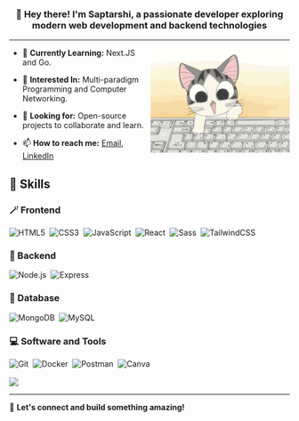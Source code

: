 <h3 align="center">
👋 Hey there! I'm <strong>Saptarshi</strong>, a passionate developer exploring modern web development and backend technologies
</h3>

---

<img align="right" alt="GIF" src="./assets/cat.gif" width="250px"/>

- 🔭 **Currently Learning:** Next.JS and Go.

- 🌱 **Interested In:** Multi-paradigm Programming and Computer Networking.

- 👯 **Looking for:** Open-source projects to collaborate and learn.

- 📫 **How to reach me:** [Email](https://github.com/saptarshimula3), [LinkedIn](https://www.linkedin.com/in/toya-aoi)

## 🔧 Skills

### 🪄 Frontend
  
![HTML5](https://img.shields.io/badge/-HTML5-E34F26?style=for-the-badge&logo=html5&logoColor=white)&nbsp;
![CSS3](https://img.shields.io/badge/-CSS3-1572B6?style=for-the-badge&logo=css3)&nbsp;
![JavaScript](https://img.shields.io/badge/Javascript-F7DF1E.svg?style=for-the-badge&logo=javascript&logoColor=black)&nbsp;
![React](https://img.shields.io/badge/-React-%23404d59?style=for-the-badge&logo=react)&nbsp;
![Sass](https://img.shields.io/badge/-Sass-CC6699?style=for-the-badge&logo=sass&logoColor=white)&nbsp;
![TailwindCSS](https://img.shields.io/badge/-Tailwind_CSS-38B2AC?style=for-the-badge&logo=tailwind-css&logoColor=white)&nbsp;

### 🧩 Backend

![Node.js](https://img.shields.io/badge/node.js-339933.svg?style=for-the-badge&logo=nodedotjs&logoColor=white)&nbsp;
![Express](https://img.shields.io/badge/express-000000.svg?style=for-the-badge&logo=express&logoColor=white)&nbsp;

### 💽 Database

![MongoDB](https://img.shields.io/badge/-MongoDB-47A248?style=for-the-badge&logo=mongodb&logoColor=white)&nbsp;
![MySQL](https://img.shields.io/badge/-MySQL-00000F?style=for-the-badge&logo=mysql)&nbsp;

### 💻 Software and Tools

![Git](https://img.shields.io/badge/-Git-F05032?style=for-the-badge&logo=git&logoColor=white)&nbsp;
![Docker](https://img.shields.io/badge/-Docker-2496ED?style=for-the-badge&logo=docker&logoColor=white)&nbsp;
![Postman](https://img.shields.io/badge/-Postman-FF6C37?style=for-the-badge&logo=postman&logoColor=white)&nbsp;
![Canva](https://img.shields.io/badge/-Canva-00C4CC?style=for-the-badge&logo=canva&logoColor=white)&nbsp;

<img align="center" width="450" src="https://github-readme-stats.vercel.app/api?username=toyaAoi&show_icons=true&icon_color=0078e7&title_color=0078e7&include_all_commits=true"/>

---

🌟 **Let's connect and build something amazing!**
